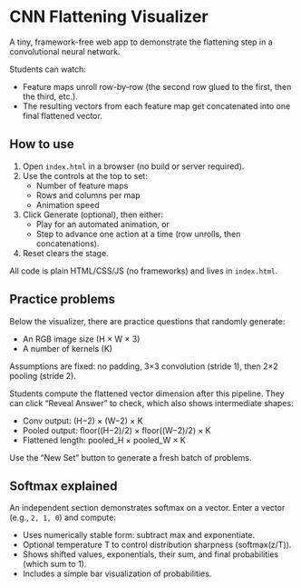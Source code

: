 # CNN Flattening Visualizer

A tiny, framework-free web app to demonstrate the flattening step in a convolutional neural network.

Students can watch:
- Feature maps unroll row-by-row (the second row glued to the first, then the third, etc.).
- The resulting vectors from each feature map get concatenated into one final flattened vector.

## How to use

1. Open `index.html` in a browser (no build or server required).
2. Use the controls at the top to set:
	- Number of feature maps
	- Rows and columns per map
	- Animation speed
3. Click Generate (optional), then either:
	- Play for an automated animation, or
	- Step to advance one action at a time (row unrolls, then concatenations).
4. Reset clears the stage.

All code is plain HTML/CSS/JS (no frameworks) and lives in `index.html`.

## Practice problems

Below the visualizer, there are practice questions that randomly generate:
- An RGB image size (H × W × 3)
- A number of kernels (K)

Assumptions are fixed: no padding, 3×3 convolution (stride 1), then 2×2 pooling (stride 2).

Students compute the flattened vector dimension after this pipeline. They can click “Reveal Answer” to check, which also shows intermediate shapes:
- Conv output: (H−2) × (W−2) × K
- Pooled output: floor((H−2)/2) × floor((W−2)/2) × K
- Flattened length: pooled_H × pooled_W × K

Use the “New Set” button to generate a fresh batch of problems.

## Softmax explained

An independent section demonstrates softmax on a vector. Enter a vector (e.g., `2, 1, 0`) and compute:
- Uses numerically stable form: subtract max and exponentiate.
- Optional temperature T to control distribution sharpness (softmax(z/T)).
- Shows shifted values, exponentials, their sum, and final probabilities (which sum to 1).
- Includes a simple bar visualization of probabilities.
